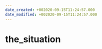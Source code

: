 ```yaml
---
date_created: +002020-09-15T11:24:57.000
date_modified: +002020-09-15T11:24:57.000
---
```


# the_situation
